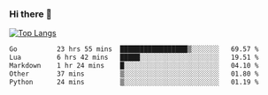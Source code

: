 ### Hi there 👋

<!--
**3Xpl0it3r/3Xpl0it3r** is a ✨ _special_ ✨ repository because its `README.md` (this file) appears on your GitHub profile.

Here are some ideas to get you started:

- 🔭 I’m currently working on ...
- 🌱 I’m currently learning ...
- 👯 I’m looking to collaborate on ...
- 🤔 I’m looking for help with ...
- 💬 Ask me about ...
- 📫 How to reach me: ...
- 😄 Pronouns: ...
- ⚡ Fun fact: ...
-->


[![Top Langs](https://github-readme-stats.vercel.app/api/top-langs/?username=3Xpl0it3r&layout=compact)](https://github.com/3Xpl0it3r/3Xpl0it3r)

<!--START_SECTION:waka-->

```txt
Go          23 hrs 55 mins  █████████████████▒░░░░░░░   69.57 %
Lua         6 hrs 42 mins   █████░░░░░░░░░░░░░░░░░░░░   19.51 %
Markdown    1 hr 24 mins    █░░░░░░░░░░░░░░░░░░░░░░░░   04.10 %
Other       37 mins         ▒░░░░░░░░░░░░░░░░░░░░░░░░   01.80 %
Python      24 mins         ▒░░░░░░░░░░░░░░░░░░░░░░░░   01.19 %
```

<!--END_SECTION:waka-->
